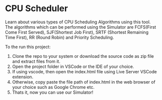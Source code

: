 <h1> CPU Scheduler </h1>

Learn about various types of CPU Scheduling Algorithms using this tool. The algorithms which can be performed using the Simulator are FCFS(First Come First Served), SJF(Shortest Job First), SRTF (Shortest Remaining Time First), RR (Round Robin) and Priority Scheduling. 

To the run this project:
1. Clone the repo to your system or download the source code as zip file and extract files from it.
2. Open the project folder in VSCode or the IDE of your choice.
3. If using vscode, then open the index.html file using Live Server VSCode extension.
4. Otherwise, copy paste the file path of index.html in the web browser of your choice such as Google Chrome etc.
5. Thats it, now you can use our Simulator! 
